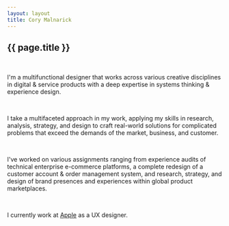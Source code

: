 ```yaml
---
layout: layout
title: Cory Malnarick
---
```

<h2 class="headline">{{ page.title }}</h2>
<br>
<p>I'm a multifunctional designer that works across various creative disciplines in digital & service products with a deep expertise in systems thinking & experience design.</p><br>
<p>I take a multifaceted approach in my work, applying my skills in research, analysis, strategy, and design to craft real-world solutions for complicated problems that exceed the demands of the market, business, and customer.</p><br>
<p>I've worked on various assignments ranging from experience audits of technical enterprise e-commerce platforms, a complete redesign of a customer account & order management system, and research, strategy, and design of brand presences and experiences within global product marketplaces.</p><br>
<p>I currently work at <a href="https://apple.com">Apple</a> as a UX designer.</p><br>